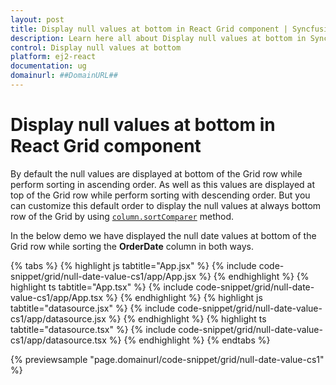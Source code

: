 ```yaml
---
layout: post
title: Display null values at bottom in React Grid component | Syncfusion
description: Learn here all about Display null values at bottom in Syncfusion React Grid component of Syncfusion Essential JS 2 and more.
control: Display null values at bottom 
platform: ej2-react
documentation: ug
domainurl: ##DomainURL##
---
```


# Display null values at bottom in React Grid component

By default the null values are displayed at bottom of the Grid row while perform sorting in ascending order. As well as this values are displayed at top of the Grid row while perform sorting with descending order. But you can customize this default order to display the null values at always bottom row of the Grid by using [`column.sortComparer`](https://ej2.syncfusion.com/angular/documentation/api/grid/column/#sortcomparer) method.

In the below demo we have displayed the null date values at bottom of the Grid row while sorting the **OrderDate** column in both ways.

{% tabs %}
{% highlight js tabtitle="App.jsx" %}
{% include code-snippet/grid/null-date-value-cs1/app/App.jsx %}
{% endhighlight %}
{% highlight ts tabtitle="App.tsx" %}
{% include code-snippet/grid/null-date-value-cs1/app/App.tsx %}
{% endhighlight %}
{% highlight js tabtitle="datasource.jsx" %}
{% include code-snippet/grid/null-date-value-cs1/app/datasource.jsx %}
{% endhighlight %}
{% highlight ts tabtitle="datasource.tsx" %}
{% include code-snippet/grid/null-date-value-cs1/app/datasource.tsx %}
{% endhighlight %}
{% endtabs %}

 {% previewsample "page.domainurl/code-snippet/grid/null-date-value-cs1" %}